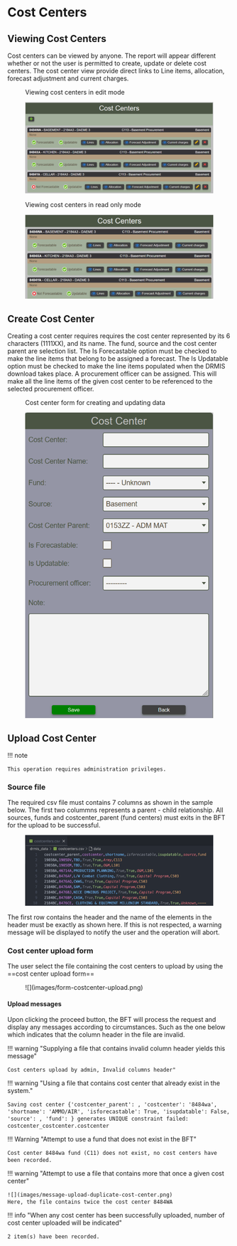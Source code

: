 # Cost Centers

## Viewing Cost Centers

Cost centers can be viewed by anyone.  The report will appear different
whether or not the user is permitted to create, update or delete
cost centers.  The cost center view provide direct links to Line items, allocation, forecast adjustment and current charges.

<figure markdown>
<figcaption>
Viewing cost centers in edit mode
</figcaption>

![](images/costcenter-view.png)
</figure>

<figure markdown>
<figcaption>
Viewing cost centers in read only mode
</figcaption>

![](images/costcenter-view-read-only.png)
</figure>

## Create Cost Center

Creating a cost center requires requires the cost center represented by its
6 characters (1111XX), and its name.  The fund, source and the cost center parent are selection list.  The Is Forecastable option must be checked to
make the line items that belong to be assigned a forecast.  The Is Updatable option must be checked to make the line items populated when the DRMIS download takes place.  A procurement officer can be assigned. This will make all the line items of the given cost center to be referenced to the selected procurement officer.

<figure markdown>
<figcaption>
Cost center form for creating and updating data
</figcaption>

![](images/costcenter-form.png)
</figure>

## Upload Cost Center

!!! note

    This operation requires administration privileges.

### Source file

The required csv file must contains 7 columns as shown in the sample below.
The first two colummns represents a parent - child relationship. All sources, funds and costcenter_parent (fund centers) must exits in the BFT for the upload to be successful.

<figure markdown>

![](images/costcenter-csv-sample.png)
</figure>

The first row contains the header and the name of the elements in the header must be exactly as shown here. If this is not respected, a warning message will be displayed to notify the user and the operation will abort.

### Cost center upload form

The user select the file containing the cost centers to upload by using the ==cost center upload form==

<figure markdown>
![](images/form-costcenter-upload.png)
</figure>

#### Upload messages

Upon clicking the proceed button, the BFT will process the request and display any messages according to circumstances. Such as the one below which indicates that the column header in the file are invalid.

!!! warning "Supplying a file that contains invalid column header yields this message"

    Cost centers upload by admin, Invalid columns header"

!!! warning "Using a file that contains cost center that already exist in the system."

    Saving cost center {'costcenter_parent': , 'costcenter': '8484wa', 'shortname': 'AMMO/AIR', 'isforecastable': True, 'isupdatable': False, 'source': , 'fund': } generates UNIQUE constraint failed: costcenter_costcenter.costcenter

!!! Warning "Attempt to use a fund that does not exist in the BFT"

    Cost center 8484wa fund (C11) does not exist, no cost centers have been recorded.

!!! warning "Attempt to use a file that contains more that once a given cost center"

    ![](images/message-upload-duplicate-cost-center.png)
    Here, the file contains twice the cost center 8484WA

!!! info "When any cost center has been successfully uploaded, number of cost center uploaded will be indicated"

    2 item(s) have been recorded.
